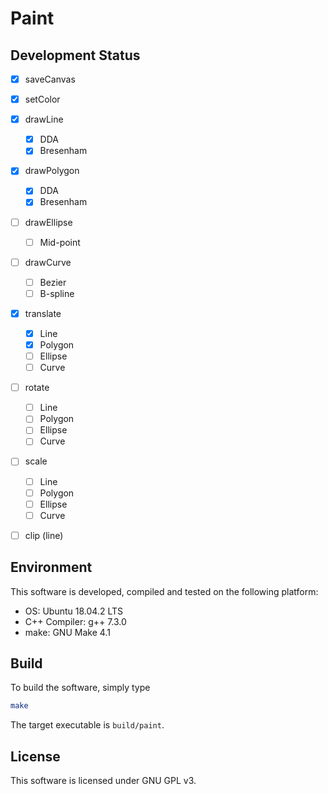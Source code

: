 # Paint

## Development Status

- [x] saveCanvas
- [x] setColor
- [x] drawLine
  - [x] DDA
  - [x] Bresenham
- [x] drawPolygon
  - [x] DDA
  - [x] Bresenham
- [ ] drawEllipse
  - [ ] Mid-point
- [ ] drawCurve
  - [ ] Bezier
  - [ ] B-spline
- [x] translate
  - [x] Line
  - [x] Polygon
  - [ ] Ellipse
  - [ ] Curve
- [ ] rotate
  - [ ] Line
  - [ ] Polygon
  - [ ] Ellipse
  - [ ] Curve
- [ ] scale
  - [ ] Line
  - [ ] Polygon
  - [ ] Ellipse
  - [ ] Curve
- [ ] clip (line)


## Environment

This software is developed, compiled and tested on the following platform:

- OS: Ubuntu 18.04.2 LTS
- C++ Compiler: g++ 7.3.0
- make: GNU Make 4.1

## Build

To build the software, simply type

```bash
make
```

The target executable is  `build/paint`.

##  License

This software is licensed under GNU GPL v3.

